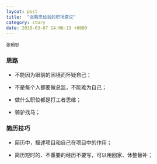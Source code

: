 ```yaml
---
layout: post
title:  "张朝忠给我的职场建议"
category: story
date: 2018-03-07 14:06:19 +0800
---
```

```
张朝忠
```

### 思路

* 不能因为眼前的困境而怀疑自己；

* 不是每个人都要做总监，不能难为自己；

* 做什么职位都是打工者思维；

* 骑驴找马；

### 简历技巧

* 简历中，描述项目和自己在项目中的作用；

* 简历短时的、不重要的经历不要写，可以用回家、休整替补；
